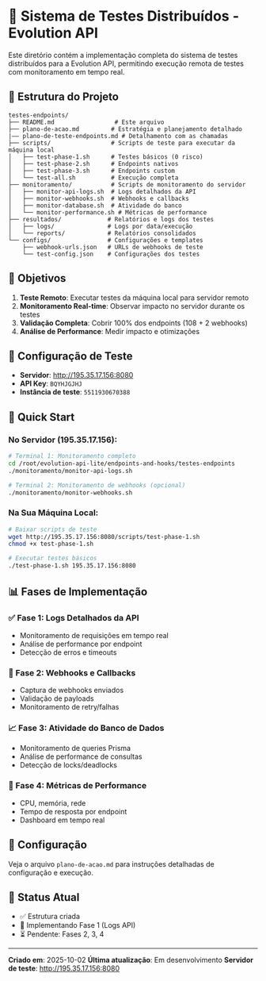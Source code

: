 # 🧪 **Sistema de Testes Distribuídos - Evolution API**

Este diretório contém a implementação completa do sistema de testes distribuídos para a Evolution API, permitindo execução remota de testes com monitoramento em tempo real.

## 📁 **Estrutura do Projeto**

```
testes-endpoints/
├── README.md                 # Este arquivo
├── plano-de-acao.md         # Estratégia e planejamento detalhado
|–– plano-de-teste-endpoints.md # Detalhamento com as chamadas
├── scripts/                 # Scripts de teste para executar da máquina local
│   ├── test-phase-1.sh      # Testes básicos (0 risco)
│   ├── test-phase-2.sh      # Endpoints nativos
│   ├── test-phase-3.sh      # Endpoints custom
│   └── test-all.sh          # Execução completa
├── monitoramento/           # Scripts de monitoramento do servidor
│   ├── monitor-api-logs.sh  # Logs detalhados da API
│   ├── monitor-webhooks.sh  # Webhooks e callbacks
│   ├── monitor-database.sh  # Atividade do banco
│   └── monitor-performance.sh # Métricas de performance
├── resultados/             # Relatórios e logs dos testes
│   ├── logs/               # Logs por data/execução
│   └── reports/            # Relatórios consolidados
└── configs/                # Configurações e templates
    ├── webhook-urls.json   # URLs de webhooks de teste
    └── test-config.json    # Configurações dos testes
```

## 🎯 **Objetivos**

1. **Teste Remoto**: Executar testes da máquina local para servidor remoto
2. **Monitoramento Real-time**: Observar impacto no servidor durante os testes
3. **Validação Completa**: Cobrir 100% dos endpoints (108 + 2 webhooks)
4. **Análise de Performance**: Medir impacto e otimizações

## 🧪 **Configuração de Teste**

- **Servidor**: http://195.35.17.156:8080
- **API Key**: `BQYHJGJHJ`
- **Instância de teste**: `5511930670388`

## 🚀 **Quick Start**

### **No Servidor (195.35.17.156):**
```bash
# Terminal 1: Monitoramento completo
cd /root/evolution-api-lite/endpoints-and-hooks/testes-endpoints
./monitoramento/monitor-api-logs.sh

# Terminal 2: Monitoramento de webhooks (opcional)
./monitoramento/monitor-webhooks.sh
```

### **Na Sua Máquina Local:**
```bash
# Baixar scripts de teste
wget http://195.35.17.156:8080/scripts/test-phase-1.sh
chmod +x test-phase-1.sh

# Executar testes básicos
./test-phase-1.sh 195.35.17.156:8080
```

## 📊 **Fases de Implementação**

### **✅ Fase 1: Logs Detalhados da API**
- Monitoramento de requisições em tempo real
- Análise de performance por endpoint
- Detecção de erros e timeouts

### **🔄 Fase 2: Webhooks e Callbacks**
- Captura de webhooks enviados
- Validação de payloads
- Monitoramento de retry/falhas

### **📈 Fase 3: Atividade do Banco de Dados**
- Monitoramento de queries Prisma
- Análise de performance de consultas
- Detecção de locks/deadlocks

### **🎯 Fase 4: Métricas de Performance**
- CPU, memória, rede
- Tempo de resposta por endpoint
- Dashboard em tempo real

## 🔧 **Configuração**

Veja o arquivo `plano-de-acao.md` para instruções detalhadas de configuração e execução.

## 📝 **Status Atual**

- ✅ Estrutura criada
- 🔄 Implementando Fase 1 (Logs API)
- ⏳ Pendente: Fases 2, 3, 4

---
**Criado em**: 2025-10-02
**Última atualização**: Em desenvolvimento
**Servidor de teste**: http://195.35.17.156:8080